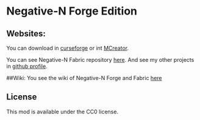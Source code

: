 # Negative-N Forge Edition

## Websites:

You can download in [curseforge](https://www.curseforge.com/minecraft/mc-mods/negative-n) or int [MCreator](https://mcreator.net/modification/58199/negative-n-fr).

You can see Negative-N Fabric repository [here](https://github.com/Killarexe/Negative-N-Lite-Version). And see my other projects in [github profile](https://github.com/Killarexe).

##Wiki:
You see the wiki of Negative-N Forge and Fabric [here](https://github.com/Killarexe/Negative-N-Forge-Version/wiki)

## License

This mod is available under the CC0 license.

